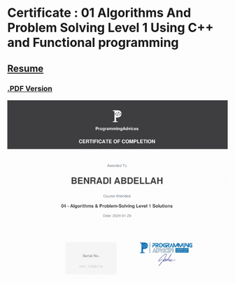 # Certificate : 01 Algorithms And Problem Solving Level 1 Using C++ and Functional programming
## [Resume](../01__Problems__List/00__Problems__List.md)       
### [.PDF Version](./src/Certificate__Algorithms__And__Problem__Solving__Level__01__Using__C++.pdf)

![Certificate](./src/Certificate__ALgorithms__And__Problem__Solving__Level__01__Using__C++.png)[](./src/Certificate__Algorithms__And__Problem__Solving__Level__01__Using__C++.pdf)




